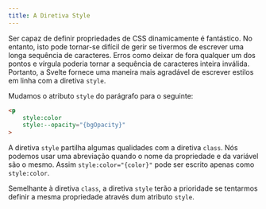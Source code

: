 ```yaml
---
title: A Diretiva Style
---
```


Ser capaz de definir propriedades de CSS dinamicamente é fantástico. No entanto, isto pode tornar-se difícil de gerir se tivermos de escrever uma longa sequência de caracteres. Erros como deixar de fora qualquer um dos pontos e vírgula poderia tornar a sequência de caracteres inteira inválida. Portanto, a Svelte fornece uma maneira mais agradável de escrever estilos em linha com a diretiva `style`. 

Mudamos o atributo `style` do parágrafo para o seguinte:

```html
<p 
	style:color 
	style:--opacity="{bgOpacity}"
>
```

A diretiva `style` partilha algumas qualidades com a diretiva `class`. Nós podemos usar uma abreviação quando o nome da propriedade e da variável são o mesmo. Assim `style:color="{color}"` pode ser escrito apenas como `style:color`.

Semelhante à diretiva `class`, a diretiva `style` terão a prioridade se tentarmos definir a mesma propriedade através dum atributo `style`.
